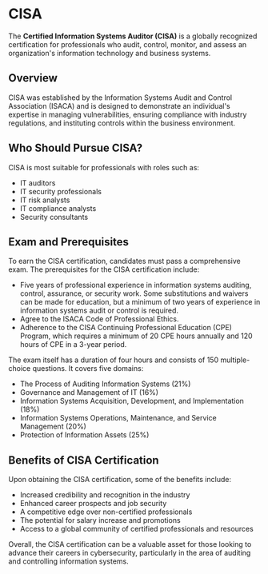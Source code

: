 # CISA

The **Certified Information Systems Auditor (CISA)** is a globally recognized certification for professionals who audit, control, monitor, and assess an organization's information technology and business systems.

## Overview

CISA was established by the Information Systems Audit and Control Association (ISACA) and is designed to demonstrate an individual's expertise in managing vulnerabilities, ensuring compliance with industry regulations, and instituting controls within the business environment.

## Who Should Pursue CISA?

CISA is most suitable for professionals with roles such as:

- IT auditors
- IT security professionals
- IT risk analysts
- IT compliance analysts
- Security consultants

## Exam and Prerequisites

To earn the CISA certification, candidates must pass a comprehensive exam. The prerequisites for the CISA certification include:

- Five years of professional experience in information systems auditing, control, assurance, or security work. Some substitutions and waivers can be made for education, but a minimum of two years of experience in information systems audit or control is required.
- Agree to the ISACA Code of Professional Ethics.
- Adherence to the CISA Continuing Professional Education (CPE) Program, which requires a minimum of 20 CPE hours annually and 120 hours of CPE in a 3-year period.

The exam itself has a duration of four hours and consists of 150 multiple-choice questions. It covers five domains:

- The Process of Auditing Information Systems (21%)
- Governance and Management of IT (16%)
- Information Systems Acquisition, Development, and Implementation (18%)
- Information Systems Operations, Maintenance, and Service Management (20%)
- Protection of Information Assets (25%)

## Benefits of CISA Certification

Upon obtaining the CISA certification, some of the benefits include:

- Increased credibility and recognition in the industry
- Enhanced career prospects and job security
- A competitive edge over non-certified professionals
- The potential for salary increase and promotions
- Access to a global community of certified professionals and resources

Overall, the CISA certification can be a valuable asset for those looking to advance their careers in cybersecurity, particularly in the area of auditing and controlling information systems.